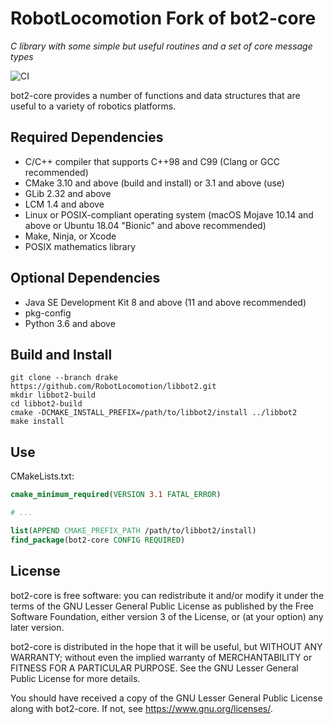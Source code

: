 # RobotLocomotion Fork of bot2-core

*C library with some simple but useful routines and a set of core message types*

![CI](https://github.com/RobotLocomotion/libbot2/workflows/CI/badge.svg)

bot2-core provides a number of functions and data structures that are useful to
a variety of robotics platforms.

## Required Dependencies

* C/C++ compiler that supports C++98 and C99 (Clang or GCC recommended)
* CMake 3.10 and above (build and install) or 3.1 and above (use)
* GLib 2.32 and above
* LCM 1.4 and above
* Linux or POSIX-compliant operating system (macOS Mojave 10.14 and above or
  Ubuntu 18.04 "Bionic" and above recommended)
* Make, Ninja, or Xcode
* POSIX mathematics library

## Optional Dependencies

* Java SE Development Kit 8 and above (11 and above recommended)
* pkg-config
* Python 3.6 and above

## Build and Install

```
git clone --branch drake https://github.com/RobotLocomotion/libbot2.git
mkdir libbot2-build
cd libbot2-build
cmake -DCMAKE_INSTALL_PREFIX=/path/to/libbot2/install ../libbot2
make install
```

## Use

CMakeLists.txt:

```cmake
cmake_minimum_required(VERSION 3.1 FATAL_ERROR)

# ...

list(APPEND CMAKE_PREFIX_PATH /path/to/libbot2/install)
find_package(bot2-core CONFIG REQUIRED)
```

## License

bot2-core is free software: you can redistribute it and/or modify it under the
terms of the GNU Lesser General Public License as published by the Free Software
Foundation, either version 3 of the License, or (at your option) any later
version.

bot2-core is distributed in the hope that it will be useful, but WITHOUT ANY
WARRANTY; without even the implied warranty of MERCHANTABILITY or FITNESS FOR A
PARTICULAR PURPOSE. See the GNU Lesser General Public License for more details.

You should have received a copy of the GNU Lesser General Public License along
with bot2-core. If not, see <https://www.gnu.org/licenses/>.
